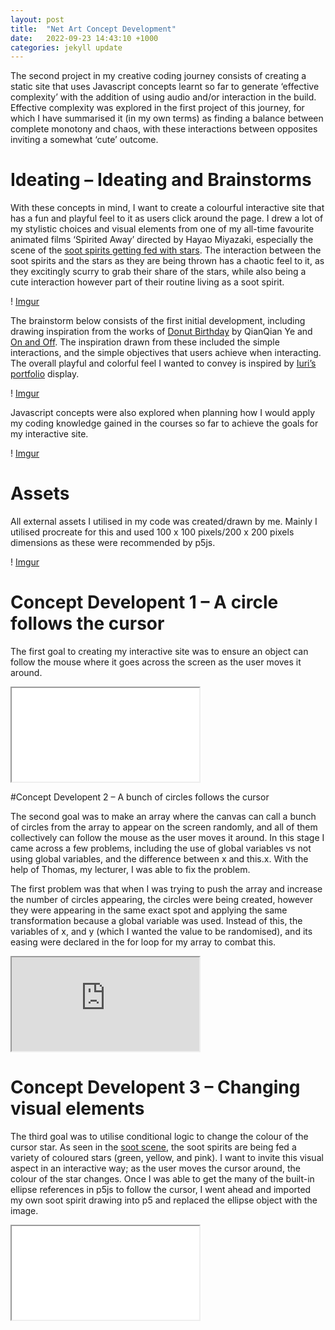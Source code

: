```yaml
---
layout: post
title:  "Net Art Concept Development"
date:   2022-09-23 14:43:10 +1000
categories: jekyll update
---
```


The second project in my creative coding journey consists of creating a static site that uses Javascript concepts learnt so far to generate ‘effective complexity’ with the addition of using audio and/or interaction in the build. Effective complexity was explored in the first project of this journey, for which I have summarised it (in my own terms) as finding a balance between complete monotony and chaos, with these interactions between opposites inviting a somewhat ‘cute’ outcome. 

# Ideating – Ideating and Brainstorms

With these concepts in mind, I want to create a colourful interactive site that has a fun and playful feel to it as users click around the page. I drew a lot of my stylistic choices and visual elements from one of my all-time favourite animated films ‘Spirited Away’ directed by Hayao Miyazaki, especially the scene of the [soot spirits getting fed with stars]( https://www.youtube.com/watch?v=kL_1y5xdnWs). The interaction between the soot spirits and the stars as they are being thrown has a chaotic feel to it, as they excitingly scurry to grab their share of the stars, while also being a cute interaction however part of their routine living as a soot spirit. 

! [Imgur](https://i.imgur.com/OVtGhZF.png)

The brainstorm below consists of the first initial development, including drawing inspiration from the works of [Donut Birthday]( https://qianqian-ye.com/Everyday/Day14/) by QianQian Ye and [On and Off]( http://www.onandoff.org/). The inspiration drawn from these included the simple interactions, and the simple objectives that users achieve when interacting. The overall playful and colorful feel I wanted to convey is inspired by [Iuri’s portfolio]( https://iuri.is/) display.

! [Imgur](https://i.imgur.com/dhPocvR.png)

Javascript concepts were also explored when planning how I would apply my coding knowledge gained in the courses so far to achieve the goals for my interactive site. 

! [Imgur](https://i.imgur.com/BUH4CFd.png)

# Assets 
All external assets I utilised in my code was created/drawn by me. Mainly I utilised procreate for this and used 100 x 100 pixels/200 x 200 pixels dimensions as these were recommended by p5js. 

! [Imgur](https://i.imgur.com/B7fIS3R.jpg)


# Concept Developent 1 – A circle follows the cursor 
The first goal to creating my interactive site was to ensure an object can follow the mouse where it goes across the screen as the user moves it around. 

<iframe src=”https://editor.p5js.org/vivianluh/full/boyR5s3pO” width=”700” height=”542”></iframe>


#Concept Developent 2 – A bunch of circles follows the cursor 

The second goal was to make an array where the canvas can call a bunch of circles from the array to appear on the screen randomly, and all of them collectively can follow the mouse as the user moves it around. In this stage I came across a few problems, including the use of global variables vs not using global variables, and the difference between x and this.x. With the help of Thomas, my lecturer, I was able to fix the problem. 

The first problem was that when I was trying to push the array and increase the number of circles appearing, the circles were being created, however they were appearing in the same exact spot and applying the same transformation because a global variable was used. Instead of this, the variables of x, and y (which I wanted the value to be randomised), and its easing were declared in the for loop for my array to combat this.

<iframe src="https://editor.p5js.org/capogreco/full/zRD8aUgA8" width=”700” height=”542”></iframe>

# Concept Developent 3 – Changing visual elements

The third goal was to utilise conditional logic to change the colour of the cursor star. As seen in the [soot scene]( https://www.youtube.com/watch?v=kL_1y5xdnWs), the soot spirits are being fed a variety of coloured stars (green, yellow, and pink). I want to invite this visual aspect in an interactive way; as the user moves the cursor around, the colour of the star changes. Once I was able to get the many of the built-in ellipse references in p5js to follow the cursor, I went ahead and imported my own soot spirit drawing into p5 and replaced the ellipse object with the image. 

<iframe src=”https://editor.p5js.org/vivianluh/full/cHRpIzZ_g” width=”700” height=”542”></iframe>


